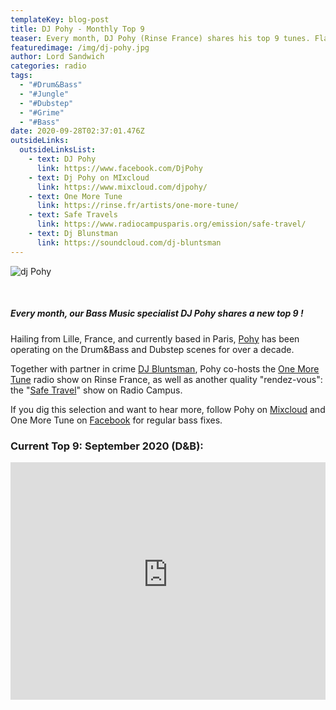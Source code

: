 ```yaml
---
templateKey: blog-post
title: DJ Pohy - Monthly Top 9
teaser: Every month, DJ Pohy (Rinse France) shares his top 9 tunes. Flavor for ravers!
featuredimage: /img/dj-pohy.jpg
author: Lord Sandwich
categories: radio
tags:
  - "#Drum&Bass"
  - "#Jungle"
  - "#Dubstep"
  - "#Grime"
  - "#Bass"
date: 2020-09-28T02:37:01.476Z
outsideLinks:
  outsideLinksList:
    - text: DJ Pohy
      link: https://www.facebook.com/DjPohy
    - text: Dj Pohy on MIxcloud
      link: https://www.mixcloud.com/djpohy/
    - text: One More Tune
      link: https://rinse.fr/artists/one-more-tune/
    - text: Safe Travels
      link: https://www.radiocampusparis.org/emission/safe-travel/
    - text: Dj Blunstman
      link: https://soundcloud.com/dj-bluntsman
---
```

![](/img/dj-pohy-small.jpg "dj Pohy")

<br>

##### Every month, our Bass Music specialist DJ Pohy shares a new top 9 !

Hailing from Lille, France, and currently based in Paris, [Pohy](www.facebook.com/DjPohy) has been operating on the Drum&Bass and Dubstep scenes for over a decade.

Together with partner in crime [DJ Bluntsman](https://soundcloud.com/dj-bluntsman), Pohy co-hosts the [One More Tune](https://rinse.fr/artists/one-more-tune/) radio show on Rinse France, as well as another quality "rendez-vous": the "[Safe Travel](https://www.radiocampusparis.org/emission/safe-travel/)" show on Radio Campus.

If you dig this selection and want to hear more, follow Pohy on [Mixcloud](www.mixcloud.com/djpohy) and One More Tune on [Facebook](www.facebook.com/rinseomt) for regular bass fixes.

### Current Top 9: September 2020 (D&B):

<iframe width="100%" height="380" src="https://www.youtube-nocookie.com/embed/videoseries?list=PLZtgNolXlRSRNkQl5aYExapQBP3fqn0hv" frameborder="0" allow="accelerometer; autoplay; clipboard-write; encrypted-media; gyroscope; picture-in-picture" allowfullscreen></iframe>